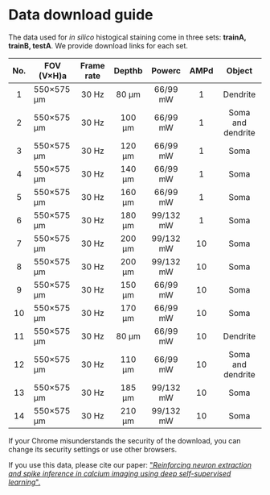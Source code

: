 # Data download guide

The data used for *in silico* histogical staining come in three sets: **trainA, trainB, testA**. We provide download links for each set.


|No.|	FOV (V×H)a	|Frame rate |	Depthb	|Powerc	    |AMPd	  |Object           |
| :----: | ----   |:----:     | :----:  | :----:    |:----: | :----:          | 
|1	|550×575 μm	  |30 Hz	    |80 μm	  |66/99 mW	  |1	    |Dendrite         |
|2	|550×575 μm	  |30 Hz	    |100 μm	  |66/99 mW	  |1	    |Soma and dendrite|
|3	|550×575 μm	  |30 Hz	    |120 μm	  |66/99 mW	  |1	    |Soma             |
|4	|550×575 μm	  |30 Hz	    |140 μm	  |66/99 mW	  |1	    |Soma             |
|5	|550×575 μm	  |30 Hz	    |160 μm	  |66/99 mW	  |1	    |Soma             |
|6	|550×575 μm	  |30 Hz	    |180 μm	  |99/132 mW	|1	    |Soma             |
|7	|550×575 μm	  |30 Hz	    |200 μm	  |99/132 mW	|10	    |Soma             |
|8	|550×575 μm	  |30 Hz	    |200 μm	  |99/132 mW	|10	    |Soma             |
|9	|550×575 μm	  |30 Hz	    |150 μm	  |66/99 mW	  |10	    |Soma             |
|10	|550×575 μm	  |30 Hz	    |170 μm	  |66/99 mW	  |10	    |Soma             |
|11	|550×575 μm	  |30 Hz	    |80 μm	  |66/99 mW	  |10	    |Dendrite         |
|12	|550×575 μm	  |30 Hz	    |110 μm	  |66/99 mW	  |10	    |Soma and dendrite|
|13	|550×575 μm	  |30 Hz	    |185 μm	  |99/132 mW	|10	    |Soma             |
|14	|550×575 μm	  |30 Hz	    |210 μm	  |99/132 mW	|10	    |Soma             |

If your Chrome misunderstands the security of the download, you can change its security settings or use other browsers.

If you use this data, please cite our paper:
["*Reinforcing neuron extraction and spike inference in calcium imaging using deep self-supervised learning*".](https://www.biorxiv.org/content/10.1101/2020.11.16.383984v1)

